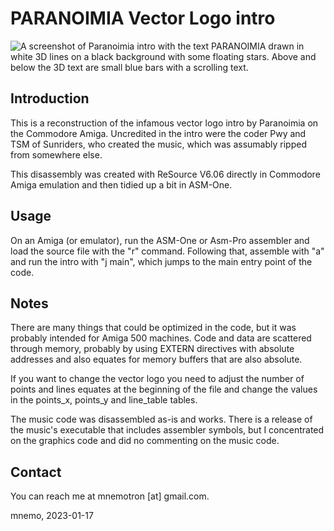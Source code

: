 # PARANOIMIA Vector Logo intro

![A screenshot of Paranoimia intro with the text PARANOIMIA drawn in
white 3D lines on a black background with some floating stars. Above
and below the 3D text are small blue bars with a scrolling
text.](intro-screenshot.png "PARANOIMIA Vector Logo")

## Introduction

This is a reconstruction of the infamous vector logo intro by
Paranoimia on the Commodore Amiga. Uncredited in the intro were
the coder Pwy and TSM of Sunriders, who created the music, which
was assumably ripped from somewhere else.

This disassembly was created with ReSource V6.06 directly in
Commodore Amiga emulation and then tidied up a bit in ASM-One.

## Usage

On an Amiga (or emulator), run the ASM-One or Asm-Pro assembler
and load the source file with the "r" command. Following that,
assemble with "a" and run the intro with "j main", which jumps
to the main entry point of the code.

## Notes

There are many things that could be optimized in the code, but
it was probably intended for Amiga 500 machines. Code and data
are scattered through memory, probably by using EXTERN directives
with absolute addresses and also equates for memory buffers that
are also absolute.

If you want to change the vector logo you need to adjust the
number of points and lines equates at the beginning of the file
and change the values in the points_x, points_y and line_table
tables.

The music code was disassembled as-is and works. There is a
release of the music's executable that includes assembler
symbols, but I concentrated on the graphics code and did no
commenting on the music code.

## Contact

You can reach me at mnemotron \[at\] gmail.com.

mnemo, 2023-01-17